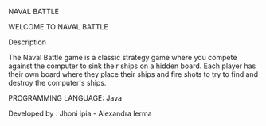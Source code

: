 NAVAL BATTLE

WELCOME TO NAVAL BATTLE

Description

The Naval Battle game is a classic strategy game where you compete against the computer 
to sink their ships on a hidden board. Each player has their own board where they place their ships 
and fire shots to try to find and destroy the computer's ships.

PROGRAMMING LANGUAGE: Java

Developed by : Jhoni ipia - Alexandra lerma